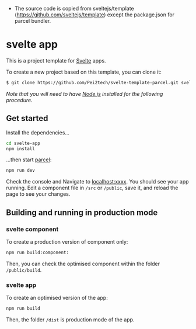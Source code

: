 * The source code is copied from sveltejs/template (https://github.com/sveltejs/template) except the package.json for parcel bundler.

# svelte app

This is a project template for [Svelte](https://svelte.dev) apps. 

To create a new project based on this template, you can clone it:

```bash
$ git clone https://github.com/Pei2tech/svelte-template-parcel.git svelte-app
```

*Note that you will need to have [Node.js](https://nodejs.org) installed for the following procedure.*


## Get started

Install the dependencies...

```bash
cd svelte-app
npm install
```

...then start [parcel](https://parceljs.org):

```bash
npm run dev
```

Check the console and Navigate to [localhost:xxxx](http://localhost:xxxx). You should see your app running. Edit a component file in `/src` or `/public`, save it, and reload the page to see your changes.


## Building and running in production mode

### svelte component

To create a production version of component only:

```bash
npm run build:component:
```

Then, you can check the optimised component within the folder `/public/build`.

### svelte app

To create an optimised version of the app:

```bash
npm run build
```

Then, the folder `/dist` is production mode of the app.  

